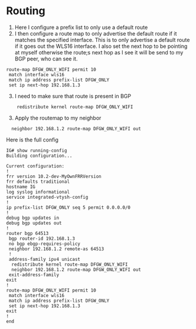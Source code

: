 # Routing

1. Here I configure a prefix list to only use a default route
2. I then configure a route map to only advertise the default route if it matches the specified interface. This is to only advertise a default route if it goes out the WLS16 interface. I also set the next hop to be pointing at myself otherwise the route;s next hop as I see it will be send to my BGP peer, who can see it.
```
route-map DFGW_ONLY_WIFI permit 10
 match interface wls16
 match ip address prefix-list DFGW_ONLY
 set ip next-hop 192.168.1.3
```

3. I need to make sure that route is present in BGP
```
    redistribute kernel route-map DFGW_ONLY_WIFI
```
3. Apply the routemap to my neighbor
```
  neighbor 192.168.1.2 route-map DFGW_ONLY_WIFI out
```

Here is the full config
```
IG# show running-config 
Building configuration...

Current configuration:
!
frr version 10.2-dev-MyOwnFRRVersion
frr defaults traditional
hostname IG
log syslog informational
service integrated-vtysh-config
!
ip prefix-list DFGW_ONLY seq 5 permit 0.0.0.0/0
!
debug bgp updates in
debug bgp updates out
!
router bgp 64513
 bgp router-id 192.168.1.3
 no bgp ebgp-requires-policy
 neighbor 192.168.1.2 remote-as 64513
 !
 address-family ipv4 unicast
  redistribute kernel route-map DFGW_ONLY_WIFI
  neighbor 192.168.1.2 route-map DFGW_ONLY_WIFI out
 exit-address-family
exit
!
route-map DFGW_ONLY_WIFI permit 10
 match interface wls16
 match ip address prefix-list DFGW_ONLY
 set ip next-hop 192.168.1.3
exit
!
end
```